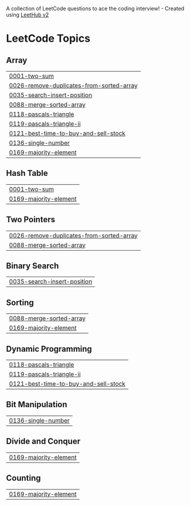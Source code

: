 A collection of LeetCode questions to ace the coding interview! - Created using [LeetHub v2](https://github.com/arunbhardwaj/LeetHub-2.0)
<!---LeetCode Topics Start-->
# LeetCode Topics
## Array
|  |
| ------- |
| [0001-two-sum](https://github.com/Lokesh-666/LeetCode-Solutions/tree/master/0001-two-sum) |
| [0026-remove-duplicates-from-sorted-array](https://github.com/Lokesh-666/LeetCode-Solutions/tree/master/0026-remove-duplicates-from-sorted-array) |
| [0035-search-insert-position](https://github.com/Lokesh-666/LeetCode-Solutions/tree/master/0035-search-insert-position) |
| [0088-merge-sorted-array](https://github.com/Lokesh-666/LeetCode-Solutions/tree/master/0088-merge-sorted-array) |
| [0118-pascals-triangle](https://github.com/Lokesh-666/LeetCode-Solutions/tree/master/0118-pascals-triangle) |
| [0119-pascals-triangle-ii](https://github.com/Lokesh-666/LeetCode-Solutions/tree/master/0119-pascals-triangle-ii) |
| [0121-best-time-to-buy-and-sell-stock](https://github.com/Lokesh-666/LeetCode-Solutions/tree/master/0121-best-time-to-buy-and-sell-stock) |
| [0136-single-number](https://github.com/Lokesh-666/LeetCode-Solutions/tree/master/0136-single-number) |
| [0169-majority-element](https://github.com/Lokesh-666/LeetCode-Solutions/tree/master/0169-majority-element) |
## Hash Table
|  |
| ------- |
| [0001-two-sum](https://github.com/Lokesh-666/LeetCode-Solutions/tree/master/0001-two-sum) |
| [0169-majority-element](https://github.com/Lokesh-666/LeetCode-Solutions/tree/master/0169-majority-element) |
## Two Pointers
|  |
| ------- |
| [0026-remove-duplicates-from-sorted-array](https://github.com/Lokesh-666/LeetCode-Solutions/tree/master/0026-remove-duplicates-from-sorted-array) |
| [0088-merge-sorted-array](https://github.com/Lokesh-666/LeetCode-Solutions/tree/master/0088-merge-sorted-array) |
## Binary Search
|  |
| ------- |
| [0035-search-insert-position](https://github.com/Lokesh-666/LeetCode-Solutions/tree/master/0035-search-insert-position) |
## Sorting
|  |
| ------- |
| [0088-merge-sorted-array](https://github.com/Lokesh-666/LeetCode-Solutions/tree/master/0088-merge-sorted-array) |
| [0169-majority-element](https://github.com/Lokesh-666/LeetCode-Solutions/tree/master/0169-majority-element) |
## Dynamic Programming
|  |
| ------- |
| [0118-pascals-triangle](https://github.com/Lokesh-666/LeetCode-Solutions/tree/master/0118-pascals-triangle) |
| [0119-pascals-triangle-ii](https://github.com/Lokesh-666/LeetCode-Solutions/tree/master/0119-pascals-triangle-ii) |
| [0121-best-time-to-buy-and-sell-stock](https://github.com/Lokesh-666/LeetCode-Solutions/tree/master/0121-best-time-to-buy-and-sell-stock) |
## Bit Manipulation
|  |
| ------- |
| [0136-single-number](https://github.com/Lokesh-666/LeetCode-Solutions/tree/master/0136-single-number) |
## Divide and Conquer
|  |
| ------- |
| [0169-majority-element](https://github.com/Lokesh-666/LeetCode-Solutions/tree/master/0169-majority-element) |
## Counting
|  |
| ------- |
| [0169-majority-element](https://github.com/Lokesh-666/LeetCode-Solutions/tree/master/0169-majority-element) |
<!---LeetCode Topics End-->